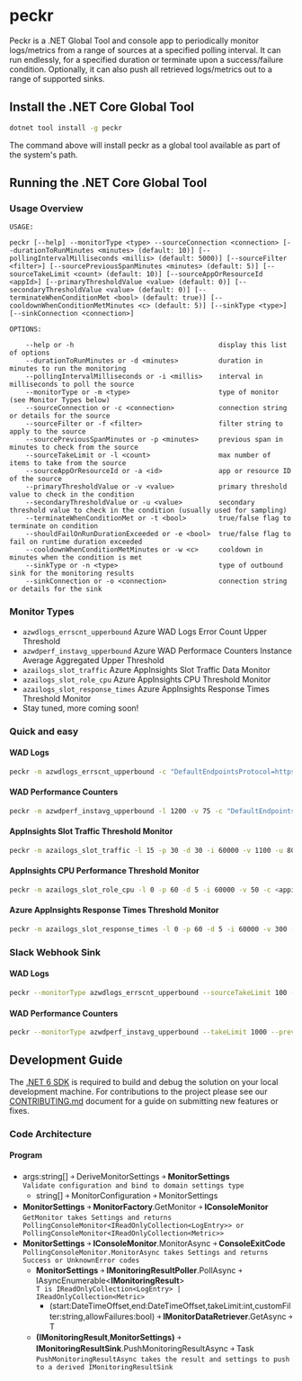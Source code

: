 ﻿# peckr
Peckr is a .NET Global Tool and console app to periodically monitor logs/metrics from a range of sources at a specified polling interval. 
It can run endlessly, for a specified duration or terminate upon a success/failure condition. Optionally, it can also push all retrieved logs/metrics out to a range of supported sinks.

## Install the .NET Core Global Tool
```bash
dotnet tool install -g peckr
```
The command above will install peckr as a global tool available as part of the system's path.

## Running the .NET Core Global Tool
### Usage Overview
    USAGE: 
    
    peckr [--help] --monitorType <type> --sourceConnection <connection> [--durationToRunMinutes <minutes> (default: 10)] [--pollingIntervalMilliseconds <millis> (default: 5000)] [--sourceFilter <filter>] [--sourcePreviousSpanMinutes <minutes> (default: 5)] [--sourceTakeLimit <count> (default: 10)] [--sourceAppOrResourceId <appId>] [--primaryThresholdValue <value> (default: 0)] [--secondaryThresholdValue <value> (default: 0)] [--terminateWhenConditionMet <bool> (default: true)] [--cooldownWhenConditionMetMinutes <c> (default: 5)] [--sinkType <type>] [--sinkConnection <connection>]

    OPTIONS:

        --help or -h                                    display this list of options
        --durationToRunMinutes or -d <minutes>          duration in minutes to run the monitoring
        --pollingIntervalMilliseconds or -i <millis>    interval in milliseconds to poll the source
        --monitorType or -m <type>                      type of monitor (see Monitor Types below)
        --sourceConnection or -c <connection>           connection string or details for the source
        --sourceFilter or -f <filter>                   filter string to apply to the source
        --sourcePreviousSpanMinutes or -p <minutes>     previous span in minutes to check from the source
        --sourceTakeLimit or -l <count>                 max number of items to take from the source
        --sourceAppOrResourceId or -a <id>              app or resource ID of the source 
        --primaryThresholdValue or -v <value>           primary threshold value to check in the condition
        --secondaryThresholdValue or -u <value>         secondary threshold value to check in the condition (usually used for sampling)
        --terminateWhenConditionMet or -t <bool>        true/false flag to terminate on condition
        --shouldFailOnRunDurationExceeded or -e <bool>  true/false flag to fail on runtime duration exceeded
        --cooldownWhenConditionMetMinutes or -w <c>     cooldown in minutes when the condition is met 
        --sinkType or -n <type>                         type of outbound sink for the monitoring results
        --sinkConnection or -o <connection>             connection string or details for the sink

### Monitor Types
- `azwdlogs_errscnt_upperbound`                    Azure WAD Logs Error Count Upper Threshold
- `azwdperf_instavg_upperbound`                    Azure WAD Performace Counters Instance Average Aggregated Upper Threshold
- `azailogs_slot_traffic`                          Azure AppInsights Slot Traffic Data Monitor
- `azailogs_slot_role_cpu`                         Azure AppInsights CPU Threshold Monitor
- `azailogs_slot_response_times`                   Azure AppInsights Response Times Threshold Monitor
- Stay tuned, more coming soon!

### Quick and easy
#### WAD Logs 
```bash
peckr -m azwdlogs_errscnt_upperbound -c "DefaultEndpointsProtocol=https;AccountName=fooapistor;AccountKey=xxxxxxxxxxxxxxxxxxxx==" -f "EventId ne 1337'"
```

#### WAD Performance Counters
```bash
peckr -m azwdperf_instavg_upperbound -l 1200 -v 75 -c "DefaultEndpointsProtocol=https;AccountName=fooapistor;AccountKey=xxxxxxxxxxxxxxxxxxxx==" -f "Counter eq 'Processor\% Processor Time'" 
```

#### AppInsights Slot Traffic Threshold Monitor
```bash
peckr -m azailogs_slot_traffic -l 15 -p 30 -d 30 -i 60000 -v 1100 -u 80 -c <appinsights-api-key> -t true -a <appinsights-resource-id> -e true -f "requests | extend deploymentId = tostring(customDimensions.DeploymentId)| where deploymentId == \"<slot-deployment-id>\"| summarize AverageRateRequestsPerSecond=sum(itemCount)/10 by deploymentId, bin(timestamp, 10s)" 
```

#### AppInsights CPU Performance Threshold Monitor
```bash
peckr -m azailogs_slot_role_cpu -l 0 -p 60 -d 5 -i 60000 -v 50 -c <appinsights-api-key> -t true -a <appinsights-resource-id> -e false -f "performanceCounters | where counter endswith \"Processor Time Normalized\" | extend deploymentId = tostring(customDimensions.DeploymentId) | where deploymentId == \"<slot-deployment-id>\" | summarize max(value) by bin(timestamp, 2h), cloud_RoleInstance, deploymentId" 
```

#### Azure AppInsights Response Times Threshold Monitor
```bash
peckr -m azailogs_slot_response_times -l 0 -p 60 -d 5 -i 60000 -v 300 -c <appinsights-api-key> -t true -a <appinsights-resource-id> -e false -f "requests | where name !startswith \"GET /diagnostics\" | extend deploymentId = tostring(customDimensions.DeploymentId)  | where deploymentId == \"<slot-deployment-id>\" | extend ep = split(tolower(name), \"/\") | extend lastItemIdx = array_length(ep) - 1 | extend lastSegment = tostring(ep[lastItemIdx]) | extend removeLastSegment = isempty(lastSegment) or isnotnull(toint(lastSegment)) | extend sliceIdx = case(removeLastSegment, lastItemIdx - 1, lastItemIdx) | extend endpoint = strcat_array(array_slice(ep, 1,sliceIdx), \"/\") | summarize percentileResponeTimeMs=percentile(duration, 99) by bin(timestamp, 2h), endpoint, deploymentId" 
```

### Slack Webhook Sink

#### WAD Logs
```bash
peckr --monitorType azwdlogs_errscnt_upperbound --sourceTakeLimit 100 --sourceConnection "DefaultEndpointsProtocol=https;AccountName=fooapistor;AccountKey=xxxxxxxxxxxxxxxxxxxx==" --sourceAppOrResourceId "Foo API" --sourceFilter "EventId ne 1337'" --sinkType slackwebhook --sinkConnection "https://hooks.slack.com/services/zzzzz/yyyyyy/xxxxxx"
```

#### WAD Performance Counters
```bash
peckr --monitorType azwdperf_instavg_upperbound --takeLimit 1000 --previousSpanMinutes 5 --expectedRunDurationMinutes 15 --pollingDelayMilliseconds 10000 --primaryThresholdValue 20 --sourceConnection "DefaultEndpointsProtocol=https;AccountName=fooapistor;AccountKey=xxxxxxxxxxxxxxxxxxxx==" --appOrResourceId "Foo API" --sourceFilter "Counter eq 'Processor\% Processor Time'" --sinkType slackwebhook --sinkConnection "https://hooks.slack.com/services/zzzzz/yyyyyy/xxxxxx"
```

## Development Guide
The [.NET 6 SDK](https://dotnet.microsoft.com/download/dotnet/6.0) is required to build and debug the solution on your local development machine. 
For contributions to the project please see our [CONTRIBUTING.md](./CONTRIBUTING.md) document for a guide on submitting new features or fixes.

### Code Architecture
#### Program
-   args:string[] ￫ DeriveMonitorSettings ￫ **MonitorSettings**\
    `Validate configuration and bind to domain settings type`
    -   string[] ￫ MonitorConfiguration ￫ MonitorSettings
-   **MonitorSettings** ￫ **MonitorFactory**.GetMonitor ￫ **IConsoleMonitor**\
    `GetMonitor takes Settings and returns PollingConsoleMonitor<IReadOnlyCollection<LogEntry>> or PollingConsoleMonitor<IReadOnlyCollection<Metric>>`
-   **MonitorSettings** ￫ **IConsoleMonitor**.MonitorAsync ￫ **ConsoleExitCode**\
    `PollingConsoleMonitor.MonitorAsync takes Settings and returns Success or UnknownError codes`
    -   **MonitorSettings** ￫ **IMonitoringResultPoller<T>**.PollAsync ￫ IAsyncEnumerable<**IMonitoringResult<T>**>\
        `T is IReadOnlyCollection<LogEntry> | IReadOnlyCollection<Metric>`
        -   (start:DateTimeOffset,end:DateTimeOffset,takeLimit:int,customFilter:string,allowFailures:bool) ￫ **IMonitorDataRetriever<T>**.GetAsync ￫ T
    -   **(IMonitoringResult<T>**,**MonitorSettings)** ￫ **IMonitoringResultSink<T>**.PushMonitoringResultAsync ￫ Task\
        `PushMonitoringResultAsync takes the result and settings to push to a derived IMonitoringResultSink`